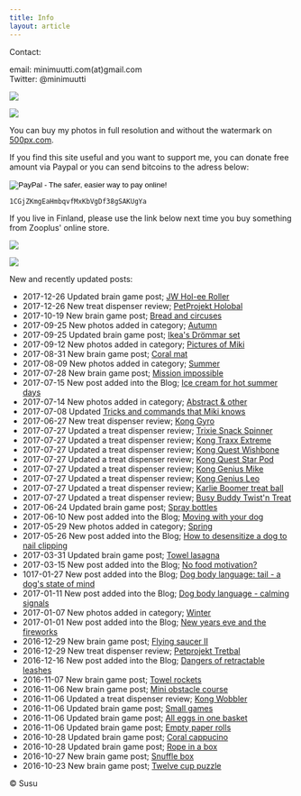 ```yaml
---
title: Info
layout: article
---
```


Contact:

email: minimuutti.com(at)gmail.com<br/>
Twitter: @minimuutti

[![](https://dl.dropboxusercontent.com/sh/ea1wtnz7z734o12/AADN3gQnG6WMsOFYQTpumxJda/muut/Twitter%20logo_40.jpg)](https://twitter.com/minimuutti)

![](https://lh3.googleusercontent.com/rUi_U-5Iu5bgA0h60ykYVrw8kV3k10DMccmLkt_t2Vs=w245)

You can buy my photos in full resolution and without the watermark on [500px.com](https://500px.com/search?q=minimuutticom&type=market).

If you find this site useful and you want to support me, you can donate free amount via Paypal or you can send bitcoins to the adress below:

<p>
<form action="https://www.paypal.com/cgi-bin/webscr" method="post" target="_top">
<input type="hidden" name="cmd" value="_s-xclick">
<input type="hidden" name="hosted_button_id" value="YSDQ9E3APZA84">
<input type="image" src="https://www.paypalobjects.com/en_US/i/btn/btn_donateCC_LG.gif" border="0" name="submit" alt="PayPal - The safer, easier way to pay online!">
<img alt="" border="0" src="https://www.paypalobjects.com/en_US/i/scr/pixel.gif" width="1" height="1">
</form>
</p>

	1CGjZKmgEaHmbqvfMxKbVgDf38gSAKUgYa


If you live in Finland, please use the link below next time you buy something from Zooplus' online store.

![](https://dl.dropboxusercontent.com/sh/ea1wtnz7z734o12/AACCzL-JjXAN7IzVNYX9e1iCa/muut/minimute_.jpg)

[![](https://lh3.googleusercontent.com/MKwfsbFq7uu2wQQcpBMKzbeTWG_X6GHIw91FFzQ2LGw=w447)](http://clk.tradedoubler.com/click?p(210840)a(2526211)g(19927404)url(http://www.zooplus.fi/))

New and recently updated posts:

* 2017-12-26 Updated brain game post; [JW Hol-ee Roller](/en/brain-games/jw-hol-ee-roller/)
* 2017-12-26 New treat dispenser review; [PetProjekt Holobal](/en/treat-dispensers/petprojekt-holobal/)
* 2017-10-19 New brain game post; [Bread and circuses](/en/brain-games/bread-and-circuses/)
* 2017-09-25 New photos added in category; [Autumn](/en/photography/finnish-nature/autumn/)
* 2017-09-25 Updated brain game post; [Ikea's Drömmar set](/en/brain-games/ikeas-drommar-set/)
* 2017-09-12 New photos added in category; [Pictures of Miki](/en/photography/pictures-of-miki/)
* 2017-08-31 New brain game post; [Coral mat](/en/brain-games/coral-mat/)
* 2017-08-09 New photos added in category; [Summer](/en/photography/finnish-nature/summer/)
* 2017-07-28 New brain game post; [Mission impossible](/en/brain-games/mission-impossible/)
* 2017-07-15 New post added into the Blog; [Ice cream for hot summer days](/en/blog/ice-cream-for-hot-summer-days/)
* 2017-07-14 New photos added in category; [Abstract & other](/en/photography/abstract-other/)
* 2017-07-08 Updated [Tricks and commands that Miki knows](/en/tricks/tricks-and-cues-that-Miki-knows/)
* 2017-06-27 New treat dispenser review; [Kong Gyro](/en/treat-dispensers/kong-gyro/)
* 2017-07-27 Updated a treat dispenser review; [Trixie Snack Spinner](/en/treat-dispensers/trixie-snack-spinner/)
* 2017-07-27 Updated a treat dispenser review; [Kong Traxx Extreme](/en/treat-dispensers/kong-traxx-extreme/)
* 2017-07-27 Updated a treat dispenser review; [Kong Quest Wishbone](/en/treat-dispensers/kong-quest-wishbone/)
* 2017-07-27 Updated a treat dispenser review; [Kong Quest Star Pod](/en/treat-dispensers/kong-quest-star-pod/)
* 2017-07-27 Updated a treat dispenser review; [Kong Genius Mike](/en/treat-dispensers/kong-genius-mike/)
* 2017-07-27 Updated a treat dispenser review; [Kong Genius Leo](/en/treat-dispensers/kong-genius-leo/)
* 2017-07-27 Updated a treat dispenser review; [Karlie Boomer treat ball](/en/treat-dispensers/karlie-boomer-treat-ball/)
* 2017-07-27 Updated a treat dispenser review; [Busy Buddy Twist'n Treat](en/treat-dispensers/busy-buddy-twistn-treat/)
* 2017-06-24 Updated brain game post; [Spray bottles](/en/brain-games/spray-bottles/)
* 2017-06-10 New post added into the Blog; [Moving with your dog](/en/blog/moving-with-your-dog/)
* 2017-05-29 New photos added in category; [Spring](/en/photography/finnish-nature/spring/)
* 2017-05-26 New post added into the Blog; [How to desensitize a dog to nail clipping](/en/blog/how-to-desensitize-a-dog-to-nail-clipping/)
* 2017-03-31 Updated brain game post; [Towel lasagna](/en/brain-games/towel-lasagna/)
* 2017-03-15 New post added into the Blog; [No food motivation?](/en/blog/no-food-motivation/)
* 1017-01-27 New post added into the Blog; [Dog body language: tail - a dog's state of mind](/en/blog/dog-body-language-tail-dogs-state-of-mind/)
* 2017-01-11 New post added into the Blog; [Dog body language - calming signals](/en/blog/dog-body-language-calming-signals/)
* 2017-01-07 New photos added in category; [Winter](/en/photography/finnish-nature/winter/)
* 2017-01-01 New post added into the Blog; [New years eve and the fireworks](/en/blog/new-years-eve-and-the-fireworks/)
* 2016-12-29 New brain game post; [Flying saucer II](/en/brain-games/flying-saucer-ii/)
* 2016-12-29 New treat dispenser review; [Petprojekt Tretbal](/en/treat-dispensers/petprojekt-tretbal/)
* 2016-12-16 New post added into the Blog; [Dangers of retractable leashes](/en/blog/dangers-of-retractable-leashes/)
* 2016-11-07 New brain game post; [Towel rockets](/en/brain-games/towel-rockets/)
* 2016-11-06 New brain game post; [Mini obstacle course](/en/brain-games/mini-obstacle-course/)
* 2016-11-06 Updated a treat dispenser review; [Kong Wobbler](/en/treat-dispensers/kong-wobbler/)
* 2016-11-06 Updated brain game post; [Small games](/en/brain-games/small-games/)
* 2016-11-06 Updated brain game post; [All eggs in one basket](/en/brain-games/all-eggs-in-one-basket/)
* 2016-11-06 Updated brain game post; [Empty paper rolls](/en/brain-games/empty-paper-rolls/)
* 2016-10-28 Updated brain game post; [Coral cappucino](/en/brain-games/coral-cappucino/)
* 2016-10-28 Updated brain game post; [Rope in a box](/en/brain-games/rope-in-a-box/)
* 2016-10-27 New brain game post; [Snuffle box](/en/brain-games/snuffle-box/)
* 2016-10-23 New brain game post; [Twelve cup puzzle](/en/brain-games/twelve-cup-puzzle/)

© Susu
